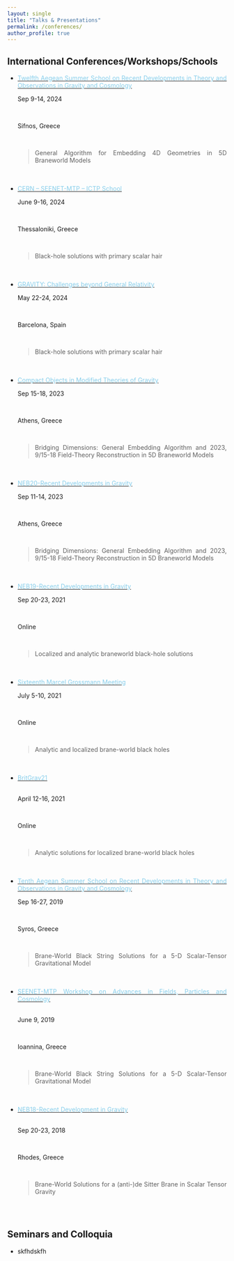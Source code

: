 ```yaml
---
layout: single
title: "Talks & Presentations"
permalink: /conferences/
author_profile: true
---
```



<div align="justify">

<h2> International Conferences/Workshops/Schools </h2>

<ul>

   <li> <a href="http://www.physics.ntua.gr/cosmo24/Sifnos2024/gen_info.html"> <span style="color: skyblue"> Twelfth Aegean Summer School on Recent Developments in Theory and Observations in Gravity and Cosmology </span> </a>

   <br>

   <i class="fa fa-fw fa-calendar"></i> Sep 9-14, 2024

   <br>

   <i class="fa fa-fw fa-map-marker" aria-hidden="true"></i> Sifnos, Greece

   <br>

   <blockquote> General Algorithm for Embedding 4D Geometries in 5D Braneworld Models </blockquote>

   </li>

   <br>
   <br>

   <li> <a href="https://websites.auth.gr/cernseenetmtp/"> <span style="color: skyblue"> CERN – SEENET-MTP – ICTP School </span> </a>

   <br>

   <i class="fa fa-fw fa-calendar"></i> June 9-16, 2024

   <br>

   <i class="fa fa-fw fa-map-marker" aria-hidden="true"></i> Thessaloniki, Greece

   <br>

   <blockquote> Black-hole solutions with primary scalar hair </blockquote>

   </li>

   <br>
   <br>

   <li> <a href="https://indico.icc.ub.edu/event/351/"> <span style="color: skyblue"> GRAVITY: Challenges beyond General Relativity </span> </a>

   <br>

   <i class="fa fa-fw fa-calendar"></i> May 22-24, 2024

   <br>

   <i class="fa fa-fw fa-map-marker" aria-hidden="true"></i> Barcelona, Spain

   <br>

   <blockquote> Black-hole solutions with primary scalar hair </blockquote>

   </li>

   <br>
   <br>

   <li> <a href="http://physics.ntua.gr/COMTG2023/gen_info.html"> <span style="color: skyblue"> Compact Objects in Modified Theories of Gravity </span> </a>

   <br>

   <i class="fa fa-fw fa-calendar"></i> Sep 15-18, 2023

   <br>

   <i class="fa fa-fw fa-map-marker" aria-hidden="true"></i> Athens, Greece

   <br>

   <blockquote> Bridging Dimensions: General Embedding Algorithm and 2023, 9/15-18
   Field-Theory Reconstruction in 5D Braneworld Models </blockquote>

   </li>

   <br>
   <br>

   <li> <a href="https://indico.physics.auth.gr/event/15/"> <span style="color: skyblue"> NEB20-Recent Developments in Gravity </span> </a>

   <br>

   <i class="fa fa-fw fa-calendar"></i> Sep 11-14, 2023

   <br>

   <i class="fa fa-fw fa-map-marker" aria-hidden="true"></i> Athens, Greece

   <br>

   <blockquote> Bridging Dimensions: General Embedding Algorithm and 2023, 9/15-18
   Field-Theory Reconstruction in 5D Braneworld Models </blockquote>

   </li>

   <br>
   <br>

   <li> <a href="https://indico.physics.auth.gr/event/7/"> <span style="color: skyblue"> NEB19-Recent Developments in Gravity </span> </a>

   <br>

   <i class="fa fa-fw fa-calendar"></i> Sep 20-23, 2021

   <br>

   <i class="fa fa-fw fa-map-marker" aria-hidden="true"></i> Online

   <br>

   <blockquote> Localized and analytic braneworld black-hole solutions </blockquote>

   </li>

   <br>
   <br>

   <li> <a href="https://www.icra.it/mg/mg16.html"> <span style="color: skyblue"> Sixteenth Marcel Grossmann Meeting </span> </a>

   <br>

   <i class="fa fa-fw fa-calendar"></i> July 5-10, 2021

   <br>

   <i class="fa fa-fw fa-map-marker" aria-hidden="true"></i> Online

   <br>

   <blockquote> Analytic and localized brane-world black holes </blockquote>

   </li>

   <br>
   <br>

   <li> <a href="https://sites.google.com/view/britgrav21/home"> <span style="color: skyblue"> BritGrav21 </span> </a>

   <br>
   <br>

   <i class="fa fa-fw fa-calendar"></i> April 12-16, 2021

   <br>

   <i class="fa fa-fw fa-map-marker" aria-hidden="true"></i> Online

   <br>

   <blockquote> Analytic solutions for localized brane-world black holes </blockquote>

   </li>

   <br>
   <br>

   <li> <a href="http://www.physics.ntua.gr/cosmo19/Syros2019/index.html"> <span style="color: skyblue"> Tenth Aegean Summer School on Recent Developments in Theory and Observations in Gravity and Cosmology </span> </a>

   <br>

   <i class="fa fa-fw fa-calendar"></i> Sep 16-27, 2019

   <br>

   <i class="fa fa-fw fa-map-marker" aria-hidden="true"></i> Syros, Greece

   <br>

   <blockquote> Brane-World Black String Solutions for a 5-D Scalar-Tensor Gravitational Model </blockquote>

   </li>

   <br>
   <br>

   <li> <a href="https://phd.seenet-mtp.info/seminars/ioannina-2019/bs2019/"> <span style="color: skyblue"> SEENET-MTP Workshop on Advances in Fields, Particles and Cosmology </span> </a>

   <br>
   <br>

   <i class="fa fa-fw fa-calendar"></i> June 9, 2019

   <br>

   <i class="fa fa-fw fa-map-marker" aria-hidden="true"></i> Ioannina, Greece

   <br>

   <blockquote> Brane-World Black String Solutions for a 5-D Scalar-Tensor Gravitational Model </blockquote>

   </li>

   <br>
   <br>

   <li> <a href="https://neb2018.wordpress.com/"> <span style="color: skyblue"> NEB18-Recent Development in Gravity </span> </a>

   <br>
   <br>

   <i class="fa fa-fw fa-calendar"></i> Sep 20-23, 2018

   <br>

   <i class="fa fa-fw fa-map-marker" aria-hidden="true"></i> Rhodes, Greece

   <br>

   <blockquote> Brane-World Solutions for a (anti-)de Sitter Brane in Scalar Tensor Gravity </blockquote>

   </li>

</ul>

</div>

<BR>
<br>

<div align="justify">

<h2> Seminars and Colloquia </h2>

<ul>
    <li> skfhdskfh </li>
</ul>

<div>
